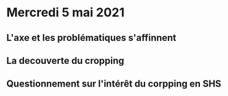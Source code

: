 # Mercredi 5 mai 2021

## L'axe et les problématiques s'affinnent
## La decouverte du cropping
## Questionnement sur l'intérêt du corpping en SHS 
